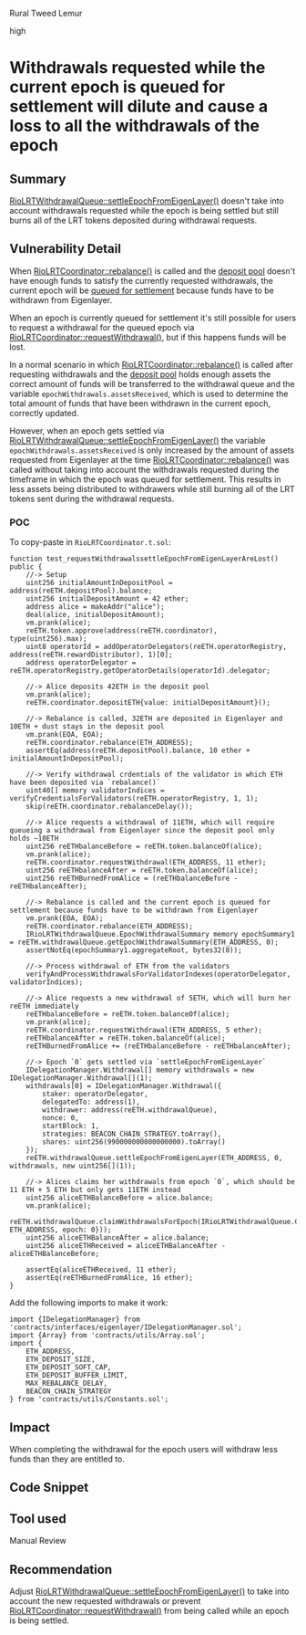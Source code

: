 Rural Tweed Lemur

high

# Withdrawals requested while the current epoch is queued for settlement will dilute and cause a loss to all the withdrawals of the epoch

## Summary
[RioLRTWithdrawalQueue::settleEpochFromEigenLayer()](https://github.com/sherlock-audit/2024-02-rio-network-core-protocol/blob/main/rio-sherlock-audit/contracts/restaking/RioLRTWithdrawalQueue.sol#L216) doesn't take into account withdrawals requested while the epoch is being settled but still burns all of the LRT tokens deposited during withdrawal requests.

## Vulnerability Detail
When [RioLRTCoordinator::rebalance()](https://github.com/sherlock-audit/2024-02-rio-network-core-protocol/blob/main/rio-sherlock-audit/contracts/restaking/RioLRTCoordinator.sol#L121) is called and the [deposit pool](https://github.com/sherlock-audit/2024-02-rio-network-core-protocol/blob/main/rio-sherlock-audit/contracts/restaking/RioLRTDepositPool.sol) doesn't have enough funds to satisfy the currently requested withdrawals, the current epoch will be [queued for settlement](https://github.com/sherlock-audit/2024-02-rio-network-core-protocol/blob/main/rio-sherlock-audit/contracts/restaking/RioLRTCoordinator.sol#L266) because funds have to be withdrawn from Eigenlayer. 

When an epoch is currently queued for settlement it's still possible for users to request a withdrawal for the queued epoch via [RioLRTCoordinator::requestWithdrawal()](https://github.com/sherlock-audit/2024-02-rio-network-core-protocol/blob/main/rio-sherlock-audit/contracts/restaking/RioLRTCoordinator.sol#L266), but if this happens funds will be lost.

In a normal scenario in which [RioLRTCoordinator::rebalance()](https://github.com/sherlock-audit/2024-02-rio-network-core-protocol/blob/main/rio-sherlock-audit/contracts/restaking/RioLRTCoordinator.sol#L121) is called after requesting withdrawals and the [deposit pool](https://github.com/sherlock-audit/2024-02-rio-network-core-protocol/blob/main/rio-sherlock-audit/contracts/restaking/RioLRTDepositPool.sol) holds enough assets the correct amount of funds will be transferred to the withdrawal queue and the variable `epochWithdrawals.assetsReceived`, which is used to determine the total amount of funds that have been withdrawn in the current epoch, correctly updated.

However, when an epoch gets settled via [RioLRTWithdrawalQueue::settleEpochFromEigenLayer()](https://github.com/sherlock-audit/2024-02-rio-network-core-protocol/blob/main/rio-sherlock-audit/contracts/restaking/RioLRTWithdrawalQueue.sol#L216) the variable `epochWithdrawals.assetsReceived` is only increased by the amount of assets requested from Eigenlayer at the time [RioLRTCoordinator::rebalance()](https://github.com/sherlock-audit/2024-02-rio-network-core-protocol/blob/main/rio-sherlock-audit/contracts/restaking/RioLRTCoordinator.sol#L121) was called without taking into account the withdrawals requested during the timeframe in which the epoch was queued for settlement. This results in less assets being distributed to withdrawers while still burning all of the LRT tokens sent during the withdrawal requests.

### POC
To copy-paste in `RioLRTCoordinator.t.sol`:

```solidity
function test_requestWithdrawalssettleEpochFromEigenLayerAreLost() public {
    //-> Setup
    uint256 initialAmountInDepositPool = address(reETH.depositPool).balance;
    uint256 initialDepositAmount = 42 ether;
    address alice = makeAddr("alice");
    deal(alice, initialDepositAmount);
    vm.prank(alice);
    reETH.token.approve(address(reETH.coordinator), type(uint256).max);
    uint8 operatorId = addOperatorDelegators(reETH.operatorRegistry, address(reETH.rewardDistributor), 1)[0];
    address operatorDelegator = reETH.operatorRegistry.getOperatorDetails(operatorId).delegator;

    //-> Alice deposits 42ETH in the deposit pool
    vm.prank(alice);
    reETH.coordinator.depositETH{value: initialDepositAmount}();

    //-> Rebalance is called, 32ETH are deposited in Eigenlayer and 10ETH + dust stays in the deposit pool
    vm.prank(EOA, EOA);
    reETH.coordinator.rebalance(ETH_ADDRESS);
    assertEq(address(reETH.depositPool).balance, 10 ether + initialAmountInDepositPool);

    //-> Verify withdrawal crdentials of the validator in which ETH have been deposited via `rebalance()`
    uint40[] memory validatorIndices = verifyCredentialsForValidators(reETH.operatorRegistry, 1, 1);
    skip(reETH.coordinator.rebalanceDelay());

    //-> Alice requests a withdrawal of 11ETH, which will require queueing a withdrawal from Eigenlayer since the deposit pool only holds ~10ETH
    uint256 reETHbalanceBefore = reETH.token.balanceOf(alice);
    vm.prank(alice);
    reETH.coordinator.requestWithdrawal(ETH_ADDRESS, 11 ether);
    uint256 reETHbalanceAfter = reETH.token.balanceOf(alice);
    uint256 reETHBurnedFromAlice = (reETHbalanceBefore - reETHbalanceAfter);

    //-> Rebalance is called and the current epoch is queued for settlement because funds have to be withdrawn from Eigenlayer
    vm.prank(EOA, EOA);
    reETH.coordinator.rebalance(ETH_ADDRESS);
    IRioLRTWithdrawalQueue.EpochWithdrawalSummary memory epochSummary1 = reETH.withdrawalQueue.getEpochWithdrawalSummary(ETH_ADDRESS, 0);
    assertNotEq(epochSummary1.aggregateRoot, bytes32(0));

    //-> Process withdrawal of ETH from the validators
    verifyAndProcessWithdrawalsForValidatorIndexes(operatorDelegator, validatorIndices);

    //-> Alice requests a new withdrawal of 5ETH, which will burn her reETH immediately
    reETHbalanceBefore = reETH.token.balanceOf(alice);
    vm.prank(alice);
    reETH.coordinator.requestWithdrawal(ETH_ADDRESS, 5 ether);
    reETHbalanceAfter = reETH.token.balanceOf(alice);
    reETHBurnedFromAlice += (reETHbalanceBefore - reETHbalanceAfter);

    //-> Epoch `0` gets settled via `settleEpochFromEigenLayer`
    IDelegationManager.Withdrawal[] memory withdrawals = new IDelegationManager.Withdrawal[](1);
    withdrawals[0] = IDelegationManager.Withdrawal({
        staker: operatorDelegator,
        delegatedTo: address(1),
        withdrawer: address(reETH.withdrawalQueue),
        nonce: 0,
        startBlock: 1,
        strategies: BEACON_CHAIN_STRATEGY.toArray(),
        shares: uint256(990000000000000000).toArray()
    });
    reETH.withdrawalQueue.settleEpochFromEigenLayer(ETH_ADDRESS, 0, withdrawals, new uint256[](1));

    //-> Alices claims her withdrawals from epoch `0`, which should be 11 ETH + 5 ETH but only gets 11ETH instead
    uint256 aliceETHBalanceBefore = alice.balance;
    vm.prank(alice);
    reETH.withdrawalQueue.claimWithdrawalsForEpoch(IRioLRTWithdrawalQueue.ClaimRequest({asset: ETH_ADDRESS, epoch: 0}));
    uint256 aliceETHBalanceAfter = alice.balance;
    uint256 aliceETHReceived = aliceETHBalanceAfter - aliceETHBalanceBefore;

    assertEq(aliceETHReceived, 11 ether);
    assertEq(reETHBurnedFromAlice, 16 ether);
}
```

Add the following imports to make it work:
```solidity
import {IDelegationManager} from 'contracts/interfaces/eigenlayer/IDelegationManager.sol';
import {Array} from 'contracts/utils/Array.sol';
import {
    ETH_ADDRESS,
    ETH_DEPOSIT_SIZE,
    ETH_DEPOSIT_SOFT_CAP,
    ETH_DEPOSIT_BUFFER_LIMIT,
    MAX_REBALANCE_DELAY,
    BEACON_CHAIN_STRATEGY
} from 'contracts/utils/Constants.sol';
```

## Impact
When completing the withdrawal for the epoch users will withdraw less funds than they are entitled to. 

## Code Snippet

## Tool used

Manual Review

## Recommendation
Adjust [RioLRTWithdrawalQueue::settleEpochFromEigenLayer()](https://github.com/sherlock-audit/2024-02-rio-network-core-protocol/blob/main/rio-sherlock-audit/contracts/restaking/RioLRTWithdrawalQueue.sol#L216) to take into account the new requested withdrawals or prevent [RioLRTCoordinator::requestWithdrawal()](https://github.com/sherlock-audit/2024-02-rio-network-core-protocol/blob/main/rio-sherlock-audit/contracts/restaking/RioLRTCoordinator.sol#L266) from being called while an epoch is being settled.
